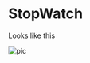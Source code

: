 # StopWatch

Looks like this

![pic](https://user-images.githubusercontent.com/115555991/204658850-3e43c512-f02f-4bcc-901c-f07ade6ff57e.png)
